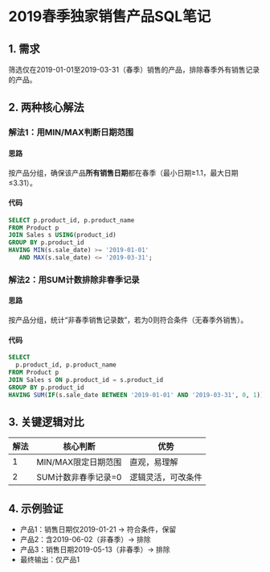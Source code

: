 # 2019春季独家销售产品SQL笔记
## 1. 需求
筛选仅在2019-01-01至2019-03-31（春季）销售的产品，排除春季外有销售记录的产品。


## 2. 两种核心解法
### 解法1：用MIN/MAX判断日期范围
#### 思路
按产品分组，确保该产品**所有销售日期**都在春季（最小日期≥1.1，最大日期≤3.31）。

#### 代码
```sql
SELECT p.product_id, p.product_name 
FROM Product p 
JOIN Sales s USING(product_id) 
GROUP BY p.product_id
HAVING MIN(s.sale_date) >= '2019-01-01' 
   AND MAX(s.sale_date) <= '2019-03-31';
```


### 解法2：用SUM计数排除非春季记录
#### 思路
按产品分组，统计“非春季销售记录数”，若为0则符合条件（无春季外销售）。

#### 代码
```sql
SELECT 
  p.product_id, p.product_name
FROM Product p 
JOIN Sales s ON p.product_id = s.product_id 
GROUP BY p.product_id 
HAVING SUM(IF(s.sale_date BETWEEN '2019-01-01' AND '2019-03-31', 0, 1)) = 0;
```


## 3. 关键逻辑对比
| 解法 | 核心判断                | 优势               |
|------|-------------------------|--------------------|
| 1    | MIN/MAX限定日期范围     | 直观，易理解       |
| 2    | SUM计数非春季记录=0     | 逻辑灵活，可改条件 |


## 4. 示例验证
- 产品1：销售日期仅2019-01-21 → 符合条件，保留
- 产品2：含2019-06-02（非春季）→ 排除
- 产品3：销售日期2019-05-13（非春季）→ 排除
- 最终输出：仅产品1